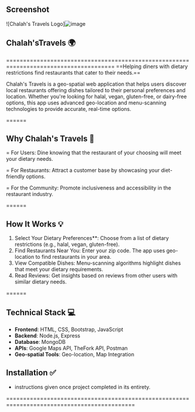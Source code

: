 ## Screenshot
![Chalah's Travels Logo]![image](https://github.com/user-attachments/assets/8e3c0477-4b5a-4348-9df8-1902a99094c0)


## Chalah'sTravels 🌍
======================================================================================
==Helping diners with dietary restrictions find restaurants that cater to their needs.==

Chalah's Travels is a geo-spatial web application that helps users discover local restaurants offering dishes tailored to their personal preferences and location. Whether you're looking for halal, vegan, gluten-free, or dairy-free options, this app uses advanced geo-location and menu-scanning technologies to provide accurate, real-time options.

======

## Why Chalah's Travels 🤔 
= For Users: Dine knowing that the restaurant of your choosing will meet your dietary needs.

= For Restaurants: Attract a customer base by showcasing your diet-friendly options.

= For the Community: Promote inclusiveness and accessibility in the restaurant industry.

======

## How It Works 💡
1. Select Your Dietary Preferences**: Choose from a list of dietary restrictions (e.g., halal, vegan, gluten-free).
2. Find Restaurants Near You: Enter your zip code. The app uses geo-location to find restaurants in your area.
3. View Compatible Dishes: Menu-scanning algorithms highlight dishes that meet your dietary requirements.
4. Read Reviews: Get insights based on reviews from other users with similar dietary needs.

======

## Technical Stack 💻
- **Frontend**: HTML, CSS, Bootstrap, JavaScript
- **Backend**: Node.js, Express
- **Database**: MongoDB
- **APIs**: Google Maps API, TheFork API, Postman
- **Geo-spatial Tools**: Geo-location, Map Integration

## Installation ✅
- instructions given once project completed in its entirety.

============================================================================================
